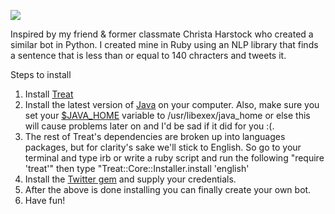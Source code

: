 ![](http://images.fineartamerica.com/images-medium-large-5/oscar-wilde-june-ponte.jpg)


Inspired by my friend & former classmate Christa Harstock who created a similar bot in Python. I created mine in Ruby using an NLP library that finds a sentence that is less than or equal to 140 chracters and tweets it. 

Steps to install 

1. Install [Treat](https://github.com/louismullie/treat) 
2. Install the latest version of [Java](https://java.com/en/download/index.jsp) on your computer. Also,
make sure you set your [$JAVA_HOME](http://www.mkyong.com/java/how-to-set-java_home-environment-variable-on-mac-os-x/) variable to /usr/libexex/java_home or else this will cause problems later on and I'd be sad if it did for you :(. 	
3. The rest of Treat's dependencies are broken up into
   languages packages, but for clarity's sake we'll stick to English. So go to your terminal and type irb or write a ruby script and run the following "require 'treat'" then type "Treat::Core::Installer.install 'english'
4. Install the [Twitter gem](https://github.com/sferik/twitter) and supply your credentials.
5. After the above is done installing you can finally create your own bot. 
6. Have fun!